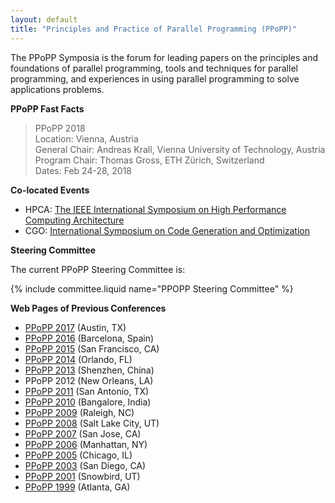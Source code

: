 ```yaml
---
layout: default
title: "Principles and Practice of Parallel Programming (PPoPP)"
---
```

The PPoPP Symposia is the forum for leading papers on the principles
and foundations of parallel programming, tools and techniques for
parallel programming, and experiences in using parallel programming to
solve applications problems.

**PPoPP Fast Facts**

> PPoPP 2018  
> Location: Vienna, Austria  
> General Chair: Andreas Krall, Vienna University of Technology, Austria  
> Program Chair: Thomas Gross, ETH Zürich, Switzerland  
> Dates: Feb 24-28, 2018  

**Co-located Events**

- HPCA: [The IEEE International Symposium on High Performance Computing Architecture](http://hpcaconf.org)
- CGO: [International Symposium on Code Generation and Optimization](http://cgo.org)

**Steering Committee**

The current PPoPP Steering Committee is:

{% include committee.liquid name="PPOPP Steering Committee" %}

**Web Pages of Previous Conferences**

- [PPoPP 2017](http://ppopp17.sigplan.org) (Austin, TX)
- [PPoPP 2016](http://conf.researchr.org/home/ppopp-2016) (Barcelona, Spain)
- [PPoPP 2015](http://ppopp15.soe.ucsc.edu/) (San Francisco, CA)
- [PPoPP 2014](https://sites.google.com/site/ppopp2014/) (Orlando, FL)
- [PPoPP 2013](http://ppopp2013.ics.uci.edu) (Shenzhen, China)
- PPoPP 2012 (New Orleans, LA)
- [PPoPP 2011](http://ppopp11.ac.uma.es/tiki-index.php) (San Antonio, TX)
- [PPoPP 2010](http://polaris.cs.uiuc.edu/ppopp10/) (Bangalore, India)
- [PPoPP 2009](http://ppopp09.rice.edu/) (Raleigh, NC)
- [PPoPP 2008](http://research.ihost.com/ppopp08/) (Salt Lake City, UT)
- [PPoPP 2007](http://ftg.lbl.gov/ppopp07/) (San Jose, CA)
- [PPoPP 2006](http://dynamo.ecn.purdue.edu/~smidkiff/ppopp/) (Manhattan, NY)
- [PPoPP 2005](http://www.cs.cornell.edu/Conferences/PPoPP05/) (Chicago, IL)
- [PPoPP 2003](http://ppopp.lcs.mit.edu/) (San Diego, CA)
- [PPoPP 2001](http://www.lsc.nd.edu/ppopp/) (Snowbird, UT)
- [PPoPP 1999](http://csag.ucsd.edu/ppopp/) (Atlanta, GA)
